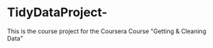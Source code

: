# TidyDataProject-
This is the course project for the Coursera Course "Getting &amp; Cleaning Data"
